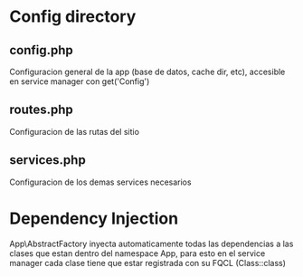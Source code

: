 # Config directory

## config.php

Configuracion general de la app (base de datos, cache dir, etc), accesible en service manager con get('Config')

## routes.php

Configuracion de las rutas del sitio

## services.php

Configuracion de los demas services necesarios

# Dependency Injection

App\AbstractFactory inyecta automaticamente todas las dependencias a las clases que estan dentro del namespace App, para esto en el service manager cada clase tiene que estar registrada con su FQCL (Class::class)